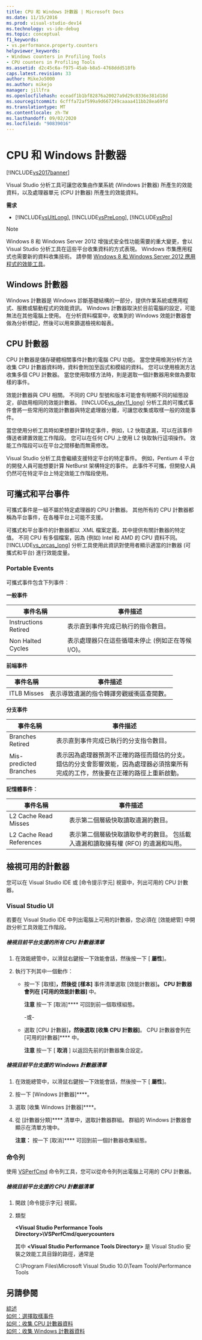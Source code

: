 ```yaml
---
title: CPU 和 Windows 計數器 | Microsoft Docs
ms.date: 11/15/2016
ms.prod: visual-studio-dev14
ms.technology: vs-ide-debug
ms.topic: conceptual
f1_keywords:
- vs.performance.property.counters
helpviewer_keywords:
- Windows counters in Profiling Tools
- CPU counters in Profiling Tools
ms.assetid: d2c45c6a-f975-45ab-b8a5-4768ddd518fb
caps.latest.revision: 33
author: MikeJo5000
ms.author: mikejo
manager: jillfra
ms.openlocfilehash: eceadf1b1bf82876a20027a9d29c8336e381d18d
ms.sourcegitcommit: 6cfffa72af599a9d667249caaaa411bb28ea69fd
ms.translationtype: MT
ms.contentlocale: zh-TW
ms.lasthandoff: 09/02/2020
ms.locfileid: "90839016"
---
```

# <a name="cpu-and-windows-counters"></a>CPU 和 Windows 計數器
[!INCLUDE[vs2017banner](../includes/vs2017banner.md)]

Visual Studio 分析工具可讓您收集由作業系統 (Windows 計數器) 所產生的效能資料，以及處理器單元 (CPU 計數器) 所產生的效能資料。  
  
 **需求**  
  
- [!INCLUDE[vsUltLong](../includes/vsultlong-md.md)], [!INCLUDE[vsPreLong](../includes/vsprelong-md.md)], [!INCLUDE[vsPro](../includes/vspro-md.md)]  
  
> [!NOTE]
> Windows 8 和 Windows Server 2012 增強式安全性功能需要的重大變更，會以 Visual Studio 分析工具在這些平台收集資料的方式表現。 Windows 市集應用程式也需要新的資料收集技術。 請參閱 [Windows 8 和 Windows Server 2012 應用程式的效能工具](../profiling/performance-tools-on-windows-8-and-windows-server-2012-applications.md)。  
  
## <a name="windows-counters"></a>Windows 計數器  
 Windows 計數器是 Windows 診斷基礎結構的一部分，提供作業系統或應用程式、服務或驅動程式的效能資訊。 Windows 計數器取決於目前電腦的設定，可能無法在其他電腦上使用。 在分析資料檔案中，收集到的 Windows 效能計數器會做為分析標記，然後可以用來篩選檢視和報表。  
  
## <a name="cpu-counters"></a>CPU 計數器  
 CPU 計數器是儲存硬體相關事件計數的電腦 CPU 功能。  當您使用檢測分析方法收集 CPU 計數器資料時，資料會附加至函式和模組的資料。 您可以使用檢測方法收集多個 CPU 計數器。 當您使用取樣方法時，則是選取一個計數器用來做為要取樣的事件。  
  
 效能計數器與 CPU 相關。 不同的 CPU 型號和版本可能會有明顯不同的組態設定，卻啟用相同的效能計數器。 [!INCLUDE[vs_dev11_long](../includes/vs-dev11-long-md.md)] 分析工具的可攜式事件會將一些常用的效能計數器與特定處理器分離，可讓您收集或取樣一般的效能事件。  
  
 當您使用分析工具時如果想要計算特定事件，例如，L2 快取遺漏，可以在該事件傳送者建置效能工作階段。 您可以在任何 CPU 上使用 L2 快取執行這項操作。 效能工作階段可以在平台之間移動而無需修改。  
  
 Visual Studio 分析工具會繼續支援特定平台的特定事件。 例如，Pentium 4 平台的開發人員可能想要計算 NetBurst 架構特定的事件。 此事件不可攜，但開發人員仍然可在特定平台上特定效能工作階段使用。  
  
## <a name="portable-and-platform-events"></a>可攜式和平台事件  
 可攜式事件是一組不屬於特定處理器的 CPU 計數器。 其他所有的 CPU 計數器都稱為平台事件，在各種平台上可能不支援。  
  
 可攜式和平台事件的計數器都以 .XML 檔案定義，其中提供有關計數器的特定值。 不同 CPU 有多個檔案，因為 (例如) Intel 和 AMD 的 CPU 資料不同。 [!INCLUDE[vs_orcas_long](../includes/vs-orcas-long-md.md)] 分析工具使用此資訊對使用者顯示適當的計數器 (可攜式和平台) 進行效能度量。  
  
### <a name="portable-events"></a>Portable Events  
 可攜式事件包含下列事件︰  
  
 **一般事件**  
  
|事件名稱|事件描述|  
|----------------|-----------------------|  
|Instructions Retired|表示直到事件完成已執行的指令數目。|  
|Non Halted Cycles|表示處理器只在這些循環未停止 (例如正在等候 I/O)。|  
  
 **前端事件**  
  
|事件名稱|事件描述|  
|----------------|-----------------------|  
|ITLB Misses|表示導致遺漏的指令轉譯旁觀緩衝區查閱數。|  
  
 **分支事件**  
  
|事件名稱|事件描述|  
|----------------|-----------------------|  
|Branches Retired|表示直到事件完成已執行的分支指令數目。|  
|Mis-predicted Branches|表示因為處理器預測不正確的路徑而錯估的分支。 錯估的分支會影響效能，因為處理器必須捨棄所有完成的工作，然後要在正確的路徑上重新啟動。|  
  
 **記憶體事件︰**  
  
|事件名稱|事件描述|  
|----------------|-----------------------|  
|L2 Cache Read Misses|表示第二個層級快取讀取遺漏的數目。|  
|L2 Cache Read References|表示第二個層級快取讀取參考的數目。 包括載入遺漏和讀取擁有權 (RFO) 的遺漏和叫用。|  
  
## <a name="viewing-available-counters"></a>檢視可用的計數器  
 您可以在 Visual Studio IDE 或 [命令提示字元] 視窗中，列出可用的 CPU 計數器。  
  
### <a name="visual-studio-ui"></a>Visual Studio UI  
 若要在 Visual Studio IDE 中列出電腦上可用的計數器，您必須在 [效能總管] 中開啟分析工具效能工作階段。  
  
##### <a name="to-view-a-list-of-a-list-of-all-cpu-counters-that-are-supported-on-the-current-platform"></a>檢視目前平台支援的所有 CPU 計數器清單  
  
1. 在效能總管中，以滑鼠右鍵按一下效能會話，然後按一下 [ **屬性**]。  
  
2. 執行下列其中一個動作：  
  
   - 按一下 [取樣]****，然後從 [樣本]**** 事件清單選取 [效能計數器]****。 CPU 計數器會列在 [可用的效能計數器]**** 中。  
  
      **注意** 按一下 [取消]**** 可回到前一個取樣組態。  
  
     -或-  
  
   - 選取 [CPU 計數器]****，然後選取 [收集 CPU 計數器]****。 CPU 計數器會列在 [可用的計數器]**** 中。  
  
      **注意** 按一下 [ **取消** ] 以返回先前的計數器集合設定。  
  
##### <a name="to-view-a-list-of-a-list-of-window-counters-that-are-supported-on-the-current-platform"></a>檢視目前平台支援的 Windows 計數器清單  
  
1. 在效能總管中，以滑鼠右鍵按一下效能會話，然後按一下 [ **屬性**]。  
  
2. 按一下 [Windows 計數器]****。  
  
3. 選取 [收集 Windows 計數器]****。  
  
4. 從 [計數器分類]**** 清單中，選取計數器群組。 群組的 Windows 計數器會顯示在清單方塊中。  
  
     **注意：** 按一下 [取消]**** 可回到前一個計數器收集組態。  
  
### <a name="command-line"></a>命令列  
 使用 [VSPerfCmd](../profiling/vsperfcmd.md) 命令列工具，您可以從命令列列出電腦上可用的 CPU 計數器。  
  
##### <a name="to-list-of-cpu-counters-that-are-supported-on-the-current-platform"></a>檢視目前平台支援的 CPU 計數器清單  
  
1. 開啟 [命令提示字元] 視窗。  
  
2. 類型  
  
     **\<Visual Studio Performance Tools Directory>\VSPerfCmd/querycounters**  
  
     其中 **\<Visual Studio Performance Tools Directory>** 是 Visual Studio 安裝之效能工具目錄的路徑，通常是  
  
     C:\Program Files\Microsoft Visual Studio 10.0\Team Tools\Performance Tools  
  
## <a name="see-also"></a>另請參閱  
 [綜述](../profiling/overviews-performance-tools.md)   
 [如何：選擇取樣事件](../profiling/how-to-choose-sampling-events.md)   
 [如何：收集 CPU 計數器資料](../profiling/how-to-collect-cpu-counter-data.md)   
 [如何：收集 Windows 計數器資料](../profiling/how-to-collect-windows-counter-data.md)
